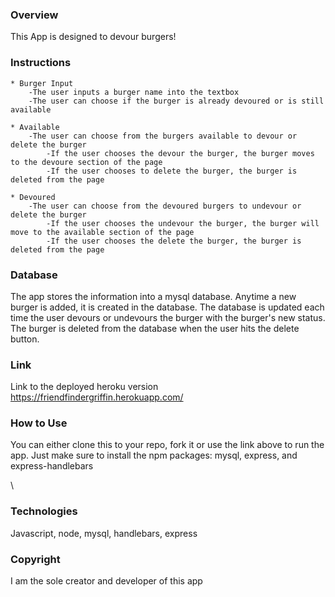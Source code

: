 
### Overview
This App is designed to devour burgers!

### Instructions
    * Burger Input
        -The user inputs a burger name into the textbox
        -The user can choose if the burger is already devoured or is still available

    * Available 
        -The user can choose from the burgers available to devour or delete the burger
            -If the user chooses the devour the burger, the burger moves to the devoure section of the page
            -If the user chooses to delete the burger, the burger is deleted from the page

    * Devoured
        -The user can choose from the devoured burgers to undevour or delete the burger
            -If the user chooses the undevour the burger, the burger will move to the available section of the page 
            -If the user chooses the delete the burger, the burger is deleted from the page


### Database
The app stores the information into a mysql database. Anytime a new burger is added, it is created in the database. The database is updated each time the user devours or undevours the burger with the burger's new status. The burger is deleted from the database when the user hits the delete button.


### Link
Link to the deployed heroku version  https://friendfindergriffin.herokuapp.com/


### How to Use
You can either clone this to your repo, fork it or use the link above to run the app. Just make sure to install the npm packages: mysql, express, and express-handlebars

\

### Technologies
Javascript, node, mysql, handlebars, express


### Copyright
I am the sole creator and developer of this app
